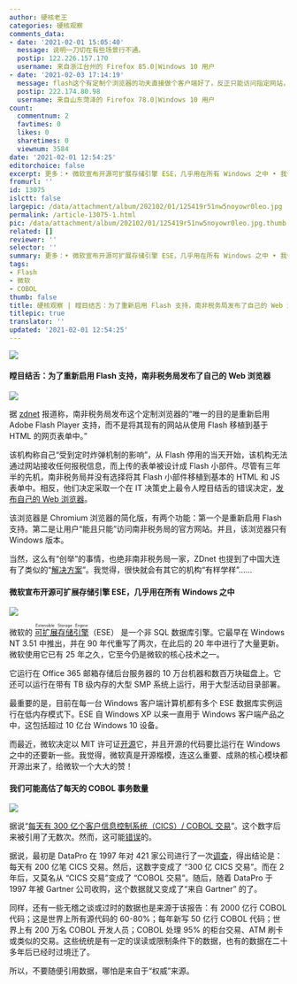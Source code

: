 ```yaml
---
author: 硬核老王
categories: 硬核观察
comments_data:
- date: '2021-02-01 15:05:40'
  message: 说明一刀切在有些场景行不通。
  postip: 122.226.157.170
  username: 来自浙江台州的 Firefox 85.0|Windows 10 用户
- date: '2021-02-03 17:14:19'
  message: flash这个有定制个浏览器的功夫直接做个客户端好了，反正只能访问指定网站，跟客户端没什么区别了
  postip: 222.174.80.98
  username: 来自山东菏泽的 Firefox 78.0|Windows 10 用户
count:
  commentnum: 2
  favtimes: 0
  likes: 0
  sharetimes: 0
  viewnum: 3584
date: '2021-02-01 12:54:25'
editorchoice: false
excerpt: 更多：• 微软宣布开源可扩展存储引擎 ESE，几乎用在所有 Windows 之中 • 我们可能高估了每天的 COBOL 事务数量
fromurl: ''
id: 13075
islctt: false
largepic: /data/attachment/album/202102/01/125419r51nw5noyowr0leo.jpg
permalink: /article-13075-1.html
pic: /data/attachment/album/202102/01/125419r51nw5noyowr0leo.jpg.thumb.jpg
related: []
reviewer: ''
selector: ''
summary: 更多：• 微软宣布开源可扩展存储引擎 ESE，几乎用在所有 Windows 之中 • 我们可能高估了每天的 COBOL 事务数量
tags:
- Flash
- 微软
- COBOL
thumb: false
title: 硬核观察 | 瞠目结舌：为了重新启用 Flash 支持，南非税务局发布了自己的 Web 浏览器
titlepic: true
translator: ''
updated: '2021-02-01 12:54:25'
---
```


![](/data/attachment/album/202102/01/125419r51nw5noyowr0leo.jpg)


#### 瞠目结舌：为了重新启用 Flash 支持，南非税务局发布了自己的 Web 浏览器


![](/data/attachment/album/202102/01/124826mfvayosycvcofytt.jpg)


据 [zdnet](https://www.zdnet.com/article/south-african-government-releases-its-own-browser-just-to-re-enable-flash-support/) 报道称，南非税务局发布这个定制浏览器的“唯一的目的是重新启用 Adobe Flash Player 支持，而不是将其现有的网站从使用 Flash 移植到基于 HTML 的网页表单中。”


该机构称自己“受到定时炸弹机制的影响”，从 Flash 停用的当天开始，该机构无法通过网站接收任何报税信息，而上传的表单被设计成 Flash 小部件。尽管有三年半的先机，南非税务局并没有选择将其 Flash 小部件移植到基本的 HTML 和 JS 表单中。相反，他们决定采取一个在 IT 决策史上最令人瞠目结舌的错误决定，[发布自己的 Web 浏览器](https://twitter.com/sarstax/status/1353699405912797184)。


该浏览器是 Chromium 浏览器的简化版，有两个功能：第一个是重新启用 Flash 支持。第二是让用户“能且只能”访问南非税务局的官方网站。并且，该浏览器只有 Windows 版本。


当然，这么有“创举”的事情，也绝非南非税务局一家，ZDnet 也提到了中国大连有了类似的“[解决方案](/article-13051-1.html)”。我觉得，很快就会有其它的机构“有样学样”……


#### 微软宣布开源可扩展存储引擎 ESE，几乎用在所有 Windows 之中


![](/data/attachment/album/202102/01/124953sspwv9kpvdt9tsfs.jpg)


微软的 <ruby> <a href="https://github.com/microsoft/Extensible-Storage-Engine">  可扩展存储引擎 </a> <rt>  Extensible Storage Engine </rt></ruby>（ESE） 是一个非 SQL 数据库引擎。它最早在 Windows NT 3.51 中推出，并在 90 年代重写了两次，在此后的 20 年中进行了大量更新。微软使用它已有 25 年之久，它至今仍是微软的核心技术之一。


它运行在 Office 365 邮箱存储后台服务器的 10 万台机器和数百万块磁盘上。它还可以运行在带有 TB 级内存的大型 SMP 系统上运行，用于大型活动目录部署。


最重要的是，目前在每一台 Windows 客户端计算机都有多个 ESE 数据库实例运行在低内存模式下。ESE 自 Windows XP 以来一直用于 Windows 客户端产品之中，这包括超过 10 亿台 Windows 10 设备。


而最近，微软决定以 MIT 许可证[开源](https://github.com/microsoft/Extensible-Storage-Engine)它，并且开源的代码要比运行在 Windows 之中的还要新一些。我觉得，微软真是开源楷模，连这么重要、成熟的核心模块都开源出来了，给微软一个大大的赞！ 


#### 我们可能高估了每天的 COBOL 事务数量


![](/data/attachment/album/202102/01/125200ztbn63oqk289h46v.jpg)


据说“[每天有 300 亿个客户信息控制系统（CICS）/ COBOL 交易](https://web.archive.org/web/20010620220800/http://cobolreport.com/columnists/tscott/01082001.htm)”。这个数字后来被引用了无数次。然而，这可能[错误](https://developers.slashdot.org/story/21/01/30/2128205/are-we-overestimating-the-number-of-cobol-transactions-each-day)的。


据说，最初是 DataPro 在 1997 年对 421 家公司进行了一次[调查](https://books.google.de/books?id=IKbZ7dEVokwC&pg=PT68&dq=%22421+mainframe+shops%22&hl=de&sa=X&ved=2ahUKEwjc-L2jgIHuAhUylosKHZCiBBcQ6AEwAHoECAAQAg#v=onepage&q=%22421%20mainframe%20shops%22&f=false)，得出结论是：每天有 200 亿笔 CICS 交易。然后，这数字变成了 “300 亿 CICS 交易”。而在 2 年后，又莫名从 “CICS 交易”变成了 “COBOL 交易”。随后，随着 DataPro 于 1997 年被 Gartner 公司收购，这个数据就又变成了“来自 Gartner” 的了。


同样，还有一些无稽之谈或过时的数据也是来源于该报告：有 2000 亿行 COBOL 代码；这是世界上所有源代码的 60-80%；每年新写 50 亿行 COBOL 代码；世界上有 200 万名 COBOL 开发人员；COBOL 处理 95% 的柜台交易、ATM 刷卡或类似的交易。这些统统是有一定的误读或限制条件下的数据，也有的数据在二十多年后已经时过境迁了。


所以，不要随便引用数据，哪怕是来自于“权威”来源。